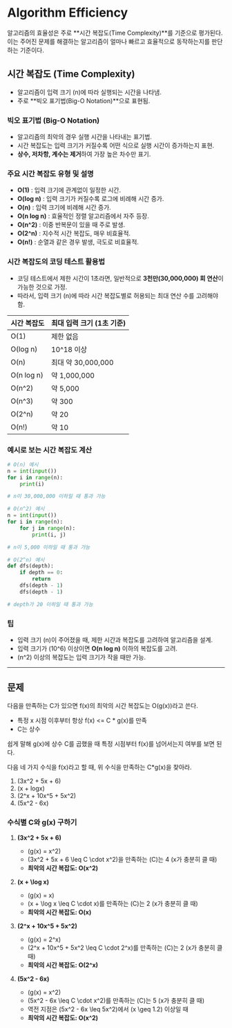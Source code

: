 # Algorithm Efficiency

알고리즘의 효율성은 주로 **시간 복잡도(Time Complexity)**를 기준으로 평가된다. 이는 주어진 문제를 해결하는 알고리즘이 얼마나 빠르고 효율적으로 동작하는지를 판단하는 기준이다.

## 시간 복잡도 (Time Complexity)

- 알고리즘이 입력 크기 \(n\)에 따라 실행되는 시간을 나타냄.
- 주로 **빅오 표기법(Big-O Notation)**으로 표현됨.

### 빅오 표기법 (Big-O Notation)

- 알고리즘의 최악의 경우 실행 시간을 나타내는 표기법.
- 시간 복잡도는 입력 크기가 커질수록 어떤 식으로 실행 시간이 증가하는지 표현.
- **상수, 저차항, 계수는 제거**하여 가장 높은 차수만 표기.

### 주요 시간 복잡도 유형 및 설명

- **O(1)** : 입력 크기에 관계없이 일정한 시간.
- **O(log n)** : 입력 크기가 커질수록 로그에 비례해 시간 증가.
- **O(n)** : 입력 크기에 비례해 시간 증가.
- **O(n log n)** : 효율적인 정렬 알고리즘에서 자주 등장.
- **O(n^2)** : 이중 반복문이 있을 때 주로 발생.
- **O(2^n)** : 지수적 시간 복잡도, 매우 비효율적.
- **O(n!)** : 순열과 같은 경우 발생, 극도로 비효율적.

### 시간 복잡도의 코딩 테스트 활용법

- 코딩 테스트에서 제한 시간이 1초라면, 일반적으로 **3천만(30,000,000) 회 연산**이 가능한 것으로 가정.
- 따라서, 입력 크기 \(n\)에 따라 시간 복잡도별로 허용되는 최대 연산 수를 고려해야 함.

| 시간 복잡도 | 최대 입력 크기 (1초 기준) |
|--------------|-------------------------|
| O(1)         | 제한 없음                 |
| O(log n)     | 10^18 이상                |
| O(n)         | 최대 약 30,000,000        |
| O(n log n)   | 약 1,000,000              |
| O(n^2)       | 약 5,000                  |
| O(n^3)       | 약 300                    |
| O(2^n)       | 약 20                     |
| O(n!)        | 약 10                     |

### 예시로 보는 시간 복잡도 계산

```python
# O(n) 예시
n = int(input())
for i in range(n):
    print(i)

# n이 30,000,000 이하일 때 통과 가능

# O(n^2) 예시
n = int(input())
for i in range(n):
    for j in range(n):
        print(i, j)

# n이 5,000 이하일 때 통과 가능

# O(2^n) 예시
def dfs(depth):
    if depth == 0:
        return
    dfs(depth - 1)
    dfs(depth - 1)

# depth가 20 이하일 때 통과 가능
```

### 팁
- 입력 크기 \(n\)이 주어졌을 때, 제한 시간과 복잡도를 고려하여 알고리즘을 설계.
- 입력 크기가 \(10^6\) 이상이면 **O(n log n)** 이하의 복잡도를 고려.
- \(n^2\) 이상의 복잡도는 입력 크기가 작을 때만 가능.

---

## 문제 

다음을 만족하는 C가 있으면 f(x)의 최악의 시간 복잡도는 O(g(x))라고 쓴다.

- 특정 x 시점 이후부터 항상 f(x) <= C * g(x)를 만족
- C는 상수

쉽게 말해 g(x)에 상수 C를 곱했을 때 특정 시점부터 f(x)를 넘어서는지 여부를 보면 된다. 

다음 네 가지 수식을 f(x)라고 할 때, 위 수식을 만족하는 C*g(x)을 찾아라.

1. \(3x^2 + 5x + 6\)
2. \(x + logx\)
3. \(2^x + 10x^5 + 5x^2\)
4. \(5x^2 - 6x\)

### 수식별 C와 g(x) 구하기

1. **\(3x^2 + 5x + 6\)**
   - \(g(x) = x^2\)
   - \(3x^2 + 5x + 6 \leq C \cdot x^2\)을 만족하는 \(C\)는 4 (x가 충분히 클 때)
   - **최악의 시간 복잡도: O(x^2)**

2. **\(x + \log x\)**
   - \(g(x) = x\)
   - \(x + \log x \leq C \cdot x\)를 만족하는 \(C\)는 2 (x가 충분히 클 때)
   - **최악의 시간 복잡도: O(x)**

3. **\(2^x + 10x^5 + 5x^2\)**
   - \(g(x) = 2^x\)
   - \(2^x + 10x^5 + 5x^2 \leq C \cdot 2^x\)를 만족하는 \(C\)는 2 (x가 충분히 클 때)
   - **최악의 시간 복잡도: O(2^x)**

4. **\(5x^2 - 6x\)**
   - \(g(x) = x^2\)
   - \(5x^2 - 6x \leq C \cdot x^2\)를 만족하는 \(C\)는 5 (x가 충분히 클 때)
   - 역전 지점은 \(5x^2 - 6x \leq 5x^2\)에서 \(x \geq 1.2\) 이상일 때
   - **최악의 시간 복잡도: O(x^2)**
